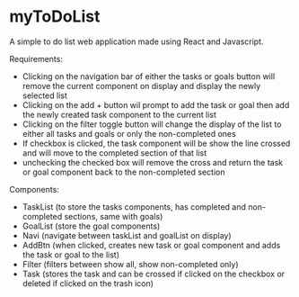 # myToDoList

A simple to do list web application made using React and Javascript.

Requirements:

- Clicking on the navigation bar of either the tasks or goals button will remove the current component on display
  and display the newly selected list
- Clicking on the add + button wil prompt to add the task or goal then add the newly created task component to the current list
- Clicking on the filter toggle button will change the display of the list to either all tasks and goals or only the non-completed ones
- If checkbox is clicked, the task component will be show the line crossed and will move to the completed section of that list
- unchecking the checked box will remove the cross and return the task or goal component back to the non-completed section

Components:

- TaskList (to store the tasks components, has completed and non-completed sections, same with goals)
- GoalList (store the goal components)
- Navi (navigate between taskList and goalList on display)
- AddBtn (when clicked, creates new task or goal component and adds the task or goal to the list)
- Filter (filters between show all, show non-completed only)
- Task (stores the task and can be crossed if clicked on the checkbox or deleted if clicked on the trash icon)
